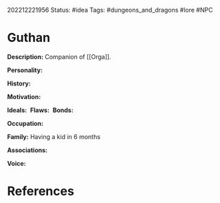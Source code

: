 202212221956
Status: #idea
Tags: #dungeons_and_dragons #lore #NPC 

# Guthan
**Description:** Companion of [[Orga]].

**Personality:** 

**History:** 

**Motivation:** 

**Ideals:** 
**Flaws:** 
**Bonds:** 

**Occupation:** 

**Family:** Having a kid in 6 months

**Associations:** 

**Voice:** 



# References

